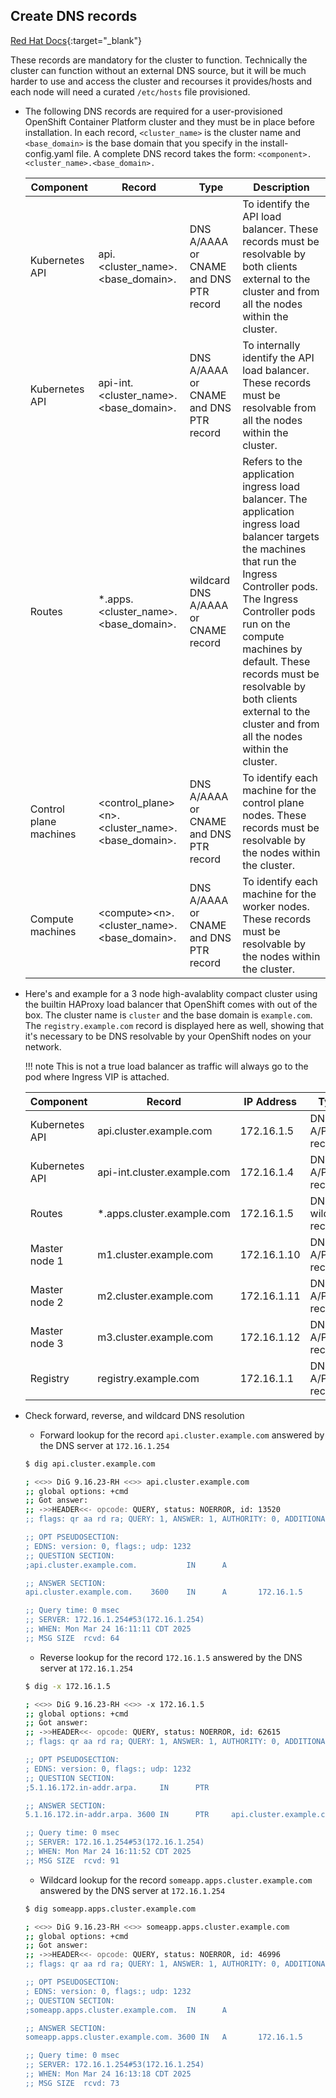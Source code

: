 ## Create DNS records

[Red Hat Docs](https://docs.redhat.com/en/documentation/openshift_container_platform/4.17/html/installing_on_bare_metal/installing-restricted-networks-bare-metal#installation-dns-user-infra_installing-restricted-networks-bare-metal){:target="_blank"}

These records are mandatory for the cluster to function. Technically the cluster can function without an external DNS source, but it will be much harder to use and access the cluster and recourses it provides/hosts and each node will need a curated `/etc/hosts` file provisioned.

- The following DNS records are required for a user-provisioned OpenShift Container Platform cluster and they must be in place before installation. In each record, `<cluster_name>` is the cluster name and `<base_domain>` is the base domain that you specify in the install-config.yaml file. A complete DNS record takes the form: `<component>.<cluster_name>.<base_domain>.`

  |Component      |Record                            |Type                                   |Description        |
  |-              |-                                 |-                                      |-                  |
  |Kubernetes API |api.<cluster_name\>.<base_domain\>. |DNS A/AAAA or CNAME and DNS PTR record |To identify the API load balancer. These records must be resolvable by both clients external to the cluster and from all the nodes within the cluster.|
  |Kubernetes API |api-int.<cluster_name\>.<base_domain\>. |DNS A/AAAA or CNAME and DNS PTR record |To internally identify the API load balancer. These records must be resolvable from all the nodes within the cluster.|
  |Routes |*.apps.<cluster_name\>.<base_domain\>. |wildcard DNS A/AAAA or CNAME record |Refers to the application ingress load balancer. The application ingress load balancer targets the machines that run the Ingress Controller pods. The Ingress Controller pods run on the compute machines by default. These records must be resolvable by both clients external to the cluster and from all the nodes within the cluster.|
  |Control plane machines |<control_plane\><n\>.<cluster_name\>.<base_domain\>. |DNS A/AAAA or CNAME and DNS PTR record |To identify each machine for the control plane nodes. These records must be resolvable by the nodes within the cluster.|
  |Compute machines |<compute\><n\>.<cluster_name\>.<base_domain\>. |DNS A/AAAA or CNAME and DNS PTR record |To identify each machine for the worker nodes. These records must be resolvable by the nodes within the cluster.|

- Here's and example for a 3 node high-avalablity compact cluster using the builtin HAProxy load balancer that OpenShift comes with out of the box. The cluster name is `cluster` and the base domain is `example.com`. The `registry.example.com` record is displayed here as well, showing that it's necessary to be DNS resolvable by your OpenShift nodes on your network. 
  
    !!! note
        This is not a true load balancer as traffic will always go to the pod where Ingress VIP is attached.

  |Component        |Record                       |IP Address   |Type               |
  |-                |-                            |-            |-                  |
  |Kubernetes API   |api.cluster.example.com      |172.16.1.5   |DNS A/PTR record   |
  |Kubernetes API   |api-int.cluster.example.com  |172.16.1.4   |DNS A/PTR record   |
  |Routes           |*.apps.cluster.example.com   |172.16.1.5   |DNS wildcard record|
  |Master node 1    |m1.cluster.example.com       |172.16.1.10  |DNS A/PTR record   |
  |Master node 2    |m2.cluster.example.com       |172.16.1.11  |DNS A/PTR record   |
  |Master node 3    |m3.cluster.example.com       |172.16.1.12  |DNS A/PTR record   |
  |Registry         |registry.example.com         |172.16.1.1   |DNS A/PTR record   |

- Check forward, reverse, and wildcard DNS resolution
    - Forward lookup for the record `api.cluster.example.com` answered by the DNS server at `172.16.1.254`
    ```bash hl_lines="15 18"
    $ dig api.cluster.example.com
  
    ; <<>> DiG 9.16.23-RH <<>> api.cluster.example.com
    ;; global options: +cmd
    ;; Got answer:
    ;; ->>HEADER<<- opcode: QUERY, status: NOERROR, id: 13520
    ;; flags: qr aa rd ra; QUERY: 1, ANSWER: 1, AUTHORITY: 0, ADDITIONAL: 1
    
    ;; OPT PSEUDOSECTION:
    ; EDNS: version: 0, flags:; udp: 1232
    ;; QUESTION SECTION:
    ;api.cluster.example.com.           IN      A
    
    ;; ANSWER SECTION:
    api.cluster.example.com.    3600    IN      A       172.16.1.5
    
    ;; Query time: 0 msec
    ;; SERVER: 172.16.1.254#53(172.16.1.254)
    ;; WHEN: Mon Mar 24 16:11:11 CDT 2025
    ;; MSG SIZE  rcvd: 64
    ```
    - Reverse lookup for the record `172.16.1.5` answered by the DNS server at `172.16.1.254`
    ```bash hl_lines="15 18"
    $ dig -x 172.16.1.5
  
    ; <<>> DiG 9.16.23-RH <<>> -x 172.16.1.5
    ;; global options: +cmd
    ;; Got answer:
    ;; ->>HEADER<<- opcode: QUERY, status: NOERROR, id: 62615
    ;; flags: qr aa rd ra; QUERY: 1, ANSWER: 1, AUTHORITY: 0, ADDITIONAL: 1
    
    ;; OPT PSEUDOSECTION:
    ; EDNS: version: 0, flags:; udp: 1232
    ;; QUESTION SECTION:
    ;5.1.16.172.in-addr.arpa.     IN      PTR
    
    ;; ANSWER SECTION:
    5.1.16.172.in-addr.arpa. 3600 IN      PTR     api.cluster.example.com.
    
    ;; Query time: 0 msec
    ;; SERVER: 172.16.1.254#53(172.16.1.254)
    ;; WHEN: Mon Mar 24 16:11:52 CDT 2025
    ;; MSG SIZE  rcvd: 91 
    ```
    - Wildcard lookup for the record `someapp.apps.cluster.example.com` answered by the DNS server at `172.16.1.254`
    ```bash hl_lines="15 18"
    $ dig someapp.apps.cluster.example.com
  
    ; <<>> DiG 9.16.23-RH <<>> someapp.apps.cluster.example.com
    ;; global options: +cmd
    ;; Got answer:
    ;; ->>HEADER<<- opcode: QUERY, status: NOERROR, id: 46996
    ;; flags: qr aa rd ra; QUERY: 1, ANSWER: 1, AUTHORITY: 0, ADDITIONAL: 1
    
    ;; OPT PSEUDOSECTION:
    ; EDNS: version: 0, flags:; udp: 1232
    ;; QUESTION SECTION:
    ;someapp.apps.cluster.example.com.  IN      A
    
    ;; ANSWER SECTION:
    someapp.apps.cluster.example.com. 3600 IN   A       172.16.1.5
    
    ;; Query time: 0 msec
    ;; SERVER: 172.16.1.254#53(172.16.1.254)
    ;; WHEN: Mon Mar 24 16:13:18 CDT 2025
    ;; MSG SIZE  rcvd: 73 
    ```